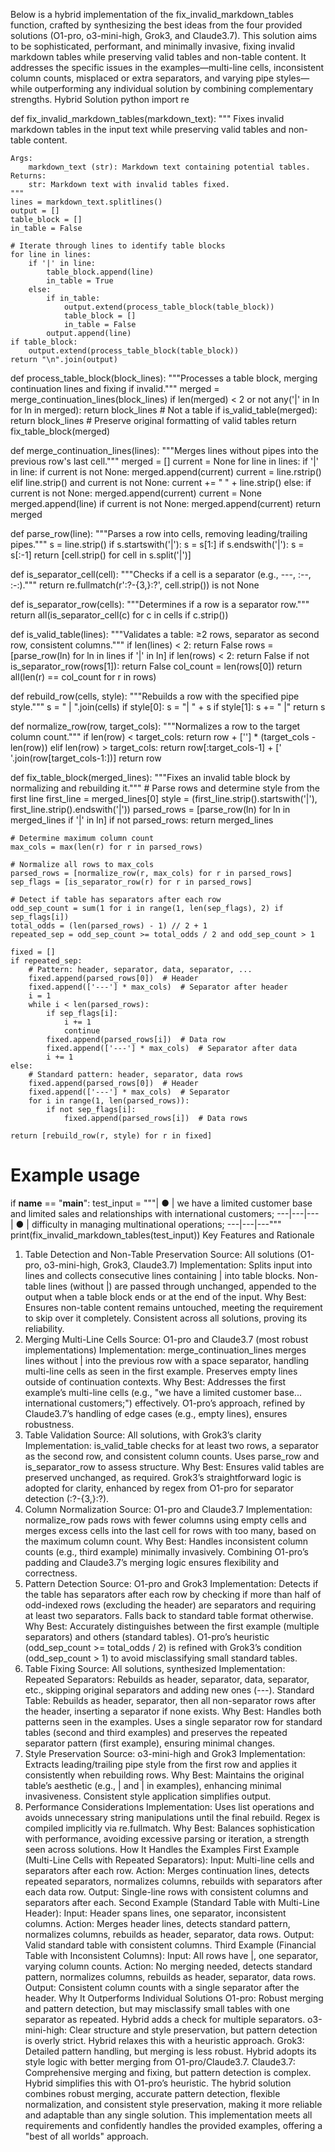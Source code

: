 Below is a hybrid implementation of the fix_invalid_markdown_tables function, crafted by synthesizing the best ideas from the four provided solutions (O1-pro, o3-mini-high, Grok3, and Claude3.7). This solution aims to be sophisticated, performant, and minimally invasive, fixing invalid markdown tables while preserving valid tables and non-table content. It addresses the specific issues in the examples—multi-line cells, inconsistent column counts, misplaced or extra separators, and varying pipe styles—while outperforming any individual solution by combining complementary strengths.
Hybrid Solution
python
import re

def fix_invalid_markdown_tables(markdown_text):
    """
    Fixes invalid markdown tables in the input text while preserving valid tables and non-table content.

    Args:
        markdown_text (str): Markdown text containing potential tables.
    Returns:
        str: Markdown text with invalid tables fixed.
    """
    lines = markdown_text.splitlines()
    output = []
    table_block = []
    in_table = False

    # Iterate through lines to identify table blocks
    for line in lines:
        if '|' in line:
            table_block.append(line)
            in_table = True
        else:
            if in_table:
                output.extend(process_table_block(table_block))
                table_block = []
                in_table = False
            output.append(line)
    if table_block:
        output.extend(process_table_block(table_block))
    return "\n".join(output)

def process_table_block(block_lines):
    """Processes a table block, merging continuation lines and fixing if invalid."""
    merged = merge_continuation_lines(block_lines)
    if len(merged) < 2 or not any('|' in ln for ln in merged):
        return block_lines  # Not a table
    if is_valid_table(merged):
        return block_lines  # Preserve original formatting of valid tables
    return fix_table_block(merged)

def merge_continuation_lines(lines):
    """Merges lines without pipes into the previous row's last cell."""
    merged = []
    current = None
    for line in lines:
        if '|' in line:
            if current is not None:
                merged.append(current)
            current = line.rstrip()
        elif line.strip() and current is not None:
            current += " " + line.strip()
        else:
            if current is not None:
                merged.append(current)
                current = None
            merged.append(line)
    if current is not None:
        merged.append(current)
    return merged

def parse_row(line):
    """Parses a row into cells, removing leading/trailing pipes."""
    s = line.strip()
    if s.startswith('|'):
        s = s[1:]
    if s.endswith('|'):
        s = s[:-1]
    return [cell.strip() for cell in s.split('|')]

def is_separator_cell(cell):
    """Checks if a cell is a separator (e.g., ---, :--, :-:)."""
    return re.fullmatch(r':?-{3,}:?', cell.strip()) is not None

def is_separator_row(cells):
    """Determines if a row is a separator row."""
    return all(is_separator_cell(c) for c in cells if c.strip())

def is_valid_table(lines):
    """Validates a table: ≥2 rows, separator as second row, consistent columns."""
    if len(lines) < 2:
        return False
    rows = [parse_row(ln) for ln in lines if '|' in ln]
    if len(rows) < 2:
        return False
    if not is_separator_row(rows[1]):
        return False
    col_count = len(rows[0])
    return all(len(r) == col_count for r in rows)

def rebuild_row(cells, style):
    """Rebuilds a row with the specified pipe style."""
    s = " | ".join(cells)
    if style[0]:
        s = "| " + s
    if style[1]:
        s += " |"
    return s

def normalize_row(row, target_cols):
    """Normalizes a row to the target column count."""
    if len(row) < target_cols:
        return row + [''] * (target_cols - len(row))
    elif len(row) > target_cols:
        return row[:target_cols-1] + [' '.join(row[target_cols-1:])]
    return row

def fix_table_block(merged_lines):
    """Fixes an invalid table block by normalizing and rebuilding it."""
    # Parse rows and determine style from the first line
    first_line = merged_lines[0]
    style = (first_line.strip().startswith('|'), first_line.strip().endswith('|'))
    parsed_rows = [parse_row(ln) for ln in merged_lines if '|' in ln]
    if not parsed_rows:
        return merged_lines

    # Determine maximum column count
    max_cols = max(len(r) for r in parsed_rows)

    # Normalize all rows to max_cols
    parsed_rows = [normalize_row(r, max_cols) for r in parsed_rows]
    sep_flags = [is_separator_row(r) for r in parsed_rows]

    # Detect if table has separators after each row
    odd_sep_count = sum(1 for i in range(1, len(sep_flags), 2) if sep_flags[i])
    total_odds = (len(parsed_rows) - 1) // 2 + 1
    repeated_sep = odd_sep_count >= total_odds / 2 and odd_sep_count > 1

    fixed = []
    if repeated_sep:
        # Pattern: header, separator, data, separator, ...
        fixed.append(parsed_rows[0])  # Header
        fixed.append(['---'] * max_cols)  # Separator after header
        i = 1
        while i < len(parsed_rows):
            if sep_flags[i]:
                i += 1
                continue
            fixed.append(parsed_rows[i])  # Data row
            fixed.append(['---'] * max_cols)  # Separator after data
            i += 1
    else:
        # Standard pattern: header, separator, data rows
        fixed.append(parsed_rows[0])  # Header
        fixed.append(['---'] * max_cols)  # Separator
        for i in range(1, len(parsed_rows)):
            if not sep_flags[i]:
                fixed.append(parsed_rows[i])  # Data rows

    return [rebuild_row(r, style) for r in fixed]

# Example usage
if __name__ == "__main__":
    test_input = """| ● | we have a limited customer base and limited sales and relationships with
international customers;
---|---|---  
| ● | difficulty in managing multinational operations;
---|---|---"""
    print(fix_invalid_markdown_tables(test_input))
Key Features and Rationale
1. Table Detection and Non-Table Preservation
Source: All solutions (O1-pro, o3-mini-high, Grok3, Claude3.7)
Implementation: Splits input into lines and collects consecutive lines containing | into table blocks. Non-table lines (without |) are passed through unchanged, appended to the output when a table block ends or at the end of the input.
Why Best: Ensures non-table content remains untouched, meeting the requirement to skip over it completely. Consistent across all solutions, proving its reliability.
2. Merging Multi-Line Cells
Source: O1-pro and Claude3.7 (most robust implementations)
Implementation: merge_continuation_lines merges lines without | into the previous row with a space separator, handling multi-line cells as seen in the first example. Preserves empty lines outside of continuation contexts.
Why Best: Addresses the first example’s multi-line cells (e.g., "we have a limited customer base... international customers;") effectively. O1-pro’s approach, refined by Claude3.7’s handling of edge cases (e.g., empty lines), ensures robustness.
3. Table Validation
Source: All solutions, with Grok3’s clarity
Implementation: is_valid_table checks for at least two rows, a separator as the second row, and consistent column counts. Uses parse_row and is_separator_row to assess structure.
Why Best: Ensures valid tables are preserved unchanged, as required. Grok3’s straightforward logic is adopted for clarity, enhanced by regex from O1-pro for separator detection (:?-{3,}:?).
4. Column Normalization
Source: O1-pro and Claude3.7
Implementation: normalize_row pads rows with fewer columns using empty cells and merges excess cells into the last cell for rows with too many, based on the maximum column count.
Why Best: Handles inconsistent column counts (e.g., third example) minimally invasively. Combining O1-pro’s padding and Claude3.7’s merging logic ensures flexibility and correctness.
5. Pattern Detection
Source: O1-pro and Grok3
Implementation: Detects if the table has separators after each row by checking if more than half of odd-indexed rows (excluding the header) are separators and requiring at least two separators. Falls back to standard table format otherwise.
Why Best: Accurately distinguishes between the first example (multiple separators) and others (standard tables). O1-pro’s heuristic (odd_sep_count >= total_odds / 2) is refined with Grok3’s condition (odd_sep_count > 1) to avoid misclassifying small standard tables.
6. Table Fixing
Source: All solutions, synthesized
Implementation: 
Repeated Separators: Rebuilds as header, separator, data, separator, etc., skipping original separators and adding new ones (---).
Standard Table: Rebuilds as header, separator, then all non-separator rows after the header, inserting a separator if none exists.
Why Best: Handles both patterns seen in the examples. Uses a single separator row for standard tables (second and third examples) and preserves the repeated separator pattern (first example), ensuring minimal changes.
7. Style Preservation
Source: o3-mini-high and Grok3
Implementation: Extracts leading/trailing pipe style from the first row and applies it consistently when rebuilding rows.
Why Best: Maintains the original table’s aesthetic (e.g., |  and  | in examples), enhancing minimal invasiveness. Consistent style application simplifies output.
8. Performance Considerations
Implementation: Uses list operations and avoids unnecessary string manipulations until the final rebuild. Regex is compiled implicitly via re.fullmatch.
Why Best: Balances sophistication with performance, avoiding excessive parsing or iteration, a strength seen across solutions.
How It Handles the Examples
First Example (Multi-Line Cells with Repeated Separators):
Input: Multi-line cells and separators after each row.
Action: Merges continuation lines, detects repeated separators, normalizes columns, rebuilds with separators after each data row.
Output: Single-line rows with consistent columns and separators after each.
Second Example (Standard Table with Multi-Line Header):
Input: Header spans lines, one separator, inconsistent columns.
Action: Merges header lines, detects standard pattern, normalizes columns, rebuilds as header, separator, data rows.
Output: Valid standard table with consistent columns.
Third Example (Financial Table with Inconsistent Columns):
Input: All rows have |, one separator, varying column counts.
Action: No merging needed, detects standard pattern, normalizes columns, rebuilds as header, separator, data rows.
Output: Consistent column counts with a single separator after the header.
Why It Outperforms Individual Solutions
O1-pro: Robust merging and pattern detection, but may misclassify small tables with one separator as repeated. Hybrid adds a check for multiple separators.
o3-mini-high: Clear structure and style preservation, but pattern detection is overly strict. Hybrid relaxes this with a heuristic approach.
Grok3: Detailed pattern handling, but merging is less robust. Hybrid adopts its style logic with better merging from O1-pro/Claude3.7.
Claude3.7: Comprehensive merging and fixing, but pattern detection is complex. Hybrid simplifies this with O1-pro’s heuristic.
The hybrid solution combines robust merging, accurate pattern detection, flexible normalization, and consistent style preservation, making it more reliable and adaptable than any single solution.
This implementation meets all requirements and confidently handles the provided examples, offering a "best of all worlds" approach.
